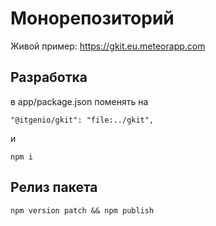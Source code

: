 # Монорепозиторий

Живой пример: https://gkit.eu.meteorapp.com

## Разработка

в app/package.json поменять на

`"@itgenio/gkit": "file:../gkit",`

и

`npm i`

## Релиз пакета

`npm version patch && npm publish`
